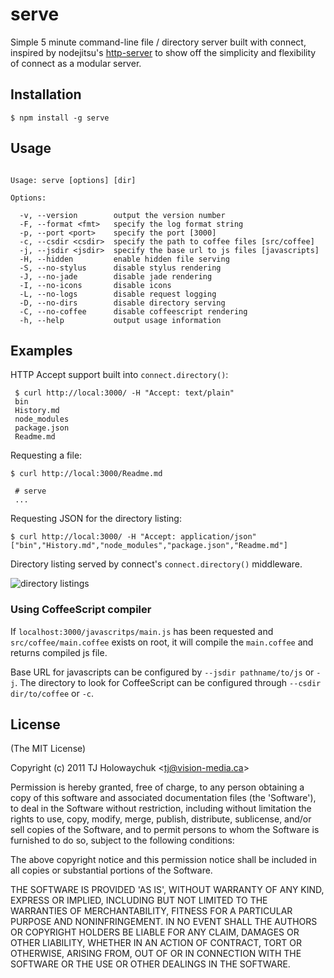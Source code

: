
# serve

  Simple 5 minute command-line file / directory server built with connect, inspired by nodejitsu's [http-server](https://github.com/nodejitsu/http-server) to show off the simplicity and flexibility of connect as a modular server.

## Installation

    $ npm install -g serve

## Usage

```

Usage: serve [options] [dir]

Options:

  -v, --version        output the version number
  -F, --format <fmt>   specify the log format string
  -p, --port <port>    specify the port [3000]
  -c, --csdir <csdir>  specify the path to coffee files [src/coffee]
  -j, --jsdir <jsdir>  specify the base url to js files [javascripts]
  -H, --hidden         enable hidden file serving
  -S, --no-stylus      disable stylus rendering
  -J, --no-jade        disable jade rendering
  -I, --no-icons       disable icons
  -L, --no-logs        disable request logging
  -D, --no-dirs        disable directory serving
  -C, --no-coffee      disable coffeescript rendering
  -h, --help           output usage information

```

## Examples

 HTTP Accept support built into `connect.directory()`:
 
     $ curl http://local:3000/ -H "Accept: text/plain"
     bin
     History.md
     node_modules
     package.json
     Readme.md

  Requesting a file:

    $ curl http://local:3000/Readme.md

     # serve
     ...

  Requesting JSON for the directory listing:

    $ curl http://local:3000/ -H "Accept: application/json"
    ["bin","History.md","node_modules","package.json","Readme.md"]

 Directory listing served by connect's `connect.directory()` middleware.

  ![directory listings](http://f.cl.ly/items/100M2C3o0p2u3A0q1o3H/Screenshot.png)


### Using CoffeeScript compiler
  If `localhost:3000/javascritps/main.js` has been requested and `src/coffee/main.coffee` exists on root,
  it will compile the `main.coffee` and returns compiled js file.

  Base URL for javascripts can be configured by `--jsdir pathname/to/js` or `-j`.
  The directory to look for CoffeeScript can be configured through `--csdir dir/to/coffee` or `-c`.

## License 

(The MIT License)

Copyright (c) 2011 TJ Holowaychuk &lt;tj@vision-media.ca&gt;

Permission is hereby granted, free of charge, to any person obtaining
a copy of this software and associated documentation files (the
'Software'), to deal in the Software without restriction, including
without limitation the rights to use, copy, modify, merge, publish,
distribute, sublicense, and/or sell copies of the Software, and to
permit persons to whom the Software is furnished to do so, subject to
the following conditions:

The above copyright notice and this permission notice shall be
included in all copies or substantial portions of the Software.

THE SOFTWARE IS PROVIDED 'AS IS', WITHOUT WARRANTY OF ANY KIND,
EXPRESS OR IMPLIED, INCLUDING BUT NOT LIMITED TO THE WARRANTIES OF
MERCHANTABILITY, FITNESS FOR A PARTICULAR PURPOSE AND NONINFRINGEMENT.
IN NO EVENT SHALL THE AUTHORS OR COPYRIGHT HOLDERS BE LIABLE FOR ANY
CLAIM, DAMAGES OR OTHER LIABILITY, WHETHER IN AN ACTION OF CONTRACT,
TORT OR OTHERWISE, ARISING FROM, OUT OF OR IN CONNECTION WITH THE
SOFTWARE OR THE USE OR OTHER DEALINGS IN THE SOFTWARE.
